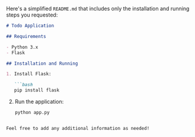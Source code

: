 Here's a simplified `README.md` that includes only the installation and running steps you requested:

```markdown
# Todo Application

## Requirements

- Python 3.x
- Flask

## Installation and Running

1. Install Flask:

   ```bash
   pip install flask
   ```

2. Run the application:

   ```bash
   python app.py
   ```
```

Feel free to add any additional information as needed!
